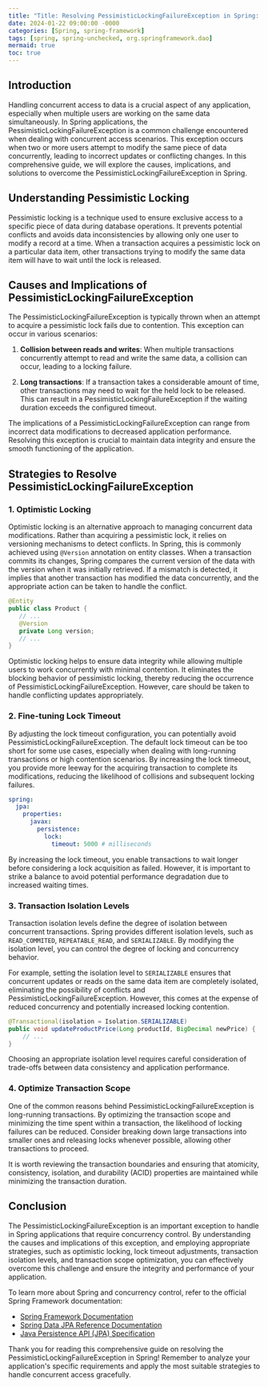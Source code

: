 ```yaml
---
title: "Title: Resolving PessimisticLockingFailureException in Spring: A Comprehensive Guide"
date: 2024-01-22 09:00:00 -0000
categories: [Spring, spring-framework]
tags: [spring, spring-unchecked, org.springframework.dao]
mermaid: true
toc: true
---
```



## Introduction
Handling concurrent access to data is a crucial aspect of any application, especially when multiple users are working on the same data simultaneously. In Spring applications, the PessimisticLockingFailureException is a common challenge encountered when dealing with concurrent access scenarios. This exception occurs when two or more users attempt to modify the same piece of data concurrently, leading to incorrect updates or conflicting changes. In this comprehensive guide, we will explore the causes, implications, and solutions to overcome the PessimisticLockingFailureException in Spring.

## Understanding Pessimistic Locking
Pessimistic locking is a technique used to ensure exclusive access to a specific piece of data during database operations. It prevents potential conflicts and avoids data inconsistencies by allowing only one user to modify a record at a time. When a transaction acquires a pessimistic lock on a particular data item, other transactions trying to modify the same data item will have to wait until the lock is released.

## Causes and Implications of PessimisticLockingFailureException
The PessimisticLockingFailureException is typically thrown when an attempt to acquire a pessimistic lock fails due to contention. This exception can occur in various scenarios:

1. **Collision between reads and writes**: When multiple transactions concurrently attempt to read and write the same data, a collision can occur, leading to a locking failure.

2. **Long transactions**: If a transaction takes a considerable amount of time, other transactions may need to wait for the held lock to be released. This can result in a PessimisticLockingFailureException if the waiting duration exceeds the configured timeout.

The implications of a PessimisticLockingFailureException can range from incorrect data modifications to decreased application performance. Resolving this exception is crucial to maintain data integrity and ensure the smooth functioning of the application.

## Strategies to Resolve PessimisticLockingFailureException

### 1. Optimistic Locking
Optimistic locking is an alternative approach to managing concurrent data modifications. Rather than acquiring a pessimistic lock, it relies on versioning mechanisms to detect conflicts. In Spring, this is commonly achieved using `@Version` annotation on entity classes. When a transaction commits its changes, Spring compares the current version of the data with the version when it was initially retrieved. If a mismatch is detected, it implies that another transaction has modified the data concurrently, and the appropriate action can be taken to handle the conflict.

```java
@Entity
public class Product {
   // ...
   @Version
   private Long version;
   // ...
}
```

Optimistic locking helps to ensure data integrity while allowing multiple users to work concurrently with minimal contention. It eliminates the blocking behavior of pessimistic locking, thereby reducing the occurrence of PessimisticLockingFailureException. However, care should be taken to handle conflicting updates appropriately.

### 2. Fine-tuning Lock Timeout
By adjusting the lock timeout configuration, you can potentially avoid PessimisticLockingFailureException. The default lock timeout can be too short for some use cases, especially when dealing with long-running transactions or high contention scenarios. By increasing the lock timeout, you provide more leeway for the acquiring transaction to complete its modifications, reducing the likelihood of collisions and subsequent locking failures.

```yaml
spring:
  jpa:
    properties:
      javax:
        persistence:
          lock:
            timeout: 5000 # milliseconds
```

By increasing the lock timeout, you enable transactions to wait longer before considering a lock acquisition as failed. However, it is important to strike a balance to avoid potential performance degradation due to increased waiting times.

### 3. Transaction Isolation Levels
Transaction isolation levels define the degree of isolation between concurrent transactions. Spring provides different isolation levels, such as `READ_COMMITED`, `REPEATABLE_READ`, and `SERIALIZABLE`. By modifying the isolation level, you can control the degree of locking and concurrency behavior.

For example, setting the isolation level to `SERIALIZABLE` ensures that concurrent updates or reads on the same data item are completely isolated, eliminating the possibility of conflicts and PessimisticLockingFailureException. However, this comes at the expense of reduced concurrency and potentially increased locking contention.

```java
@Transactional(isolation = Isolation.SERIALIZABLE)
public void updateProductPrice(Long productId, BigDecimal newPrice) {
    // ...
}
```

Choosing an appropriate isolation level requires careful consideration of trade-offs between data consistency and application performance.

### 4. Optimize Transaction Scope
One of the common reasons behind PessimisticLockingFailureException is long-running transactions. By optimizing the transaction scope and minimizing the time spent within a transaction, the likelihood of locking failures can be reduced. Consider breaking down large transactions into smaller ones and releasing locks whenever possible, allowing other transactions to proceed.

It is worth reviewing the transaction boundaries and ensuring that atomicity, consistency, isolation, and durability (ACID) properties are maintained while minimizing the transaction duration.

## Conclusion
The PessimisticLockingFailureException is an important exception to handle in Spring applications that require concurrency control. By understanding the causes and implications of this exception, and employing appropriate strategies, such as optimistic locking, lock timeout adjustments, transaction isolation levels, and transaction scope optimization, you can effectively overcome this challenge and ensure the integrity and performance of your application.

To learn more about Spring and concurrency control, refer to the official Spring Framework documentation:

- [Spring Framework Documentation](https://docs.spring.io/spring-framework/)
- [Spring Data JPA Reference Documentation](https://docs.spring.io/spring-data/jpa/docs/current/reference/html/)
- [Java Persistence API (JPA) Specification](https://jakarta.ee/specifications/persistence/)

Thank you for reading this comprehensive guide on resolving the PessimisticLockingFailureException in Spring! Remember to analyze your application's specific requirements and apply the most suitable strategies to handle concurrent access gracefully.